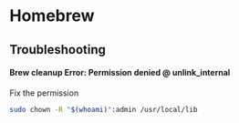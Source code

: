 # Homebrew

## Troubleshooting

#### Brew cleanup Error: Permission denied @ unlink\_internal

Fix the permission

```bash
sudo chown -R "$(whoami)":admin /usr/local/lib
```


